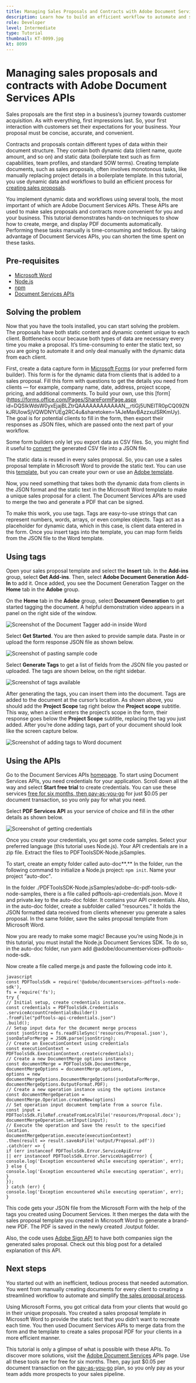 ```yaml
---
title: Managing Sales Proposals and Contracts with Adobe Document Services APIs
description: Learn how to build an efficient workflow to automate and simplify sales proposals
role: Developer
level: Intermediate
type: Tutorial
thumbnail: KT-8099.jpg
kt: 8099
---
```

# Managing sales proposals and contracts with Adobe Document Services APIs

Sales proposals are the first step in a business’s journey towards customer acquisition. As with everything, first impressions last. So, your first interaction with customers set their expectations for your business. Your proposal must be concise, accurate, and convenient.

Contracts and proposals contain different types of data within their document structure. They contain both dynamic data (client name, quote amount, and so on) and static data (boilerplate text such as firm capabilities, team profiles, and standard SOW terms). Creating template documents, such as sales proposals, often involves monotonous tasks, like manually replacing project details in a boilerplate template. In this tutorial, you use dynamic data and workflows to build an efficient process for [creating sales proposals](https://www.adobe.io/apis/documentcloud/dcsdk/sales-proposals-and-contracts.html).

You implement dynamic data and workflows using several tools, the most important of which are Adobe Document Services APIs. These APIs are used to make sales proposals and contracts more convenient for you and your business. This tutorial demonstrates hands-on techniques to show how to create, merge, and display PDF documents automatically. Performing these tasks manually is time-consuming and tedious. By taking advantage of Document Services APIs, you can shorten the time spent on these tasks.

## Pre-requisites

* [Microsoft Word](https://www.office.com/)
* [Node.js](https://nodejs.org/en/)
* [npm](https://www.npmjs.com/get-npm)
* [Document Services APIs](https://www.adobe.io/apis/documentcloud/dcsdk/)

## Solving the problem

Now that you have the tools installed, you can start solving the problem. The proposals have both static content and dynamic content unique to each client. Bottlenecks occur because both types of data are necessary every time you make a proposal. It’s time-consuming to enter the static text, so you are going to automate it and only deal manually with the dynamic data from each client.

First, create a data capture form in [Microsoft Forms](https://www.office.com/launch/forms?auth=1) (or your preferred form builder). This form is for the dynamic data from clients that is added to a sales proposal. Fill this form with questions to get the details you need from clients — for example, company name, date, address, project scope, pricing, and additional comments. To build your own, use this [form](https://forms.office.com/Pages/ShareFormPage.aspx id=DQSIkWdsW0yxEjajBLZtrQAAAAAAAAAAAAN__rtiGj5UNElTR0pCQ09ZNkJRUlowSjVQWDNYUEg2RC4u&sharetoken=1AJeMavBAzzxuISRKmUy). The goal is for potential clients to fill in the form, then export their responses as JSON files, which are passed onto the next part of your workflow.

Some form builders only let you export data as CSV files. So, you might find it useful to [convert](http://csvjson.com/csv2json) the generated CSV file into a JSON file.

The static data is reused in every sales proposal. So, you can use a sales proposal template in Microsoft Word to provide the static text. You can use this [template](https://1drv.ms/w/s!AiqaN2pp7giKkmhVu2_2pId9MiPa?e=oeqoQ2), but you can create your own or use an [Adobe template](https://www.adobe.io/apis/documentcloud/dcsdk/doc-generation.html).

Now, you need something that takes both the dynamic data from clients in the JSON format and the static text in the Microsoft Word template to make a unique sales proposal for a client. The Document Services APIs are used to merge the two and generate a PDF that can be signed.

To make this work, you use tags. Tags are easy-to-use strings that can represent numbers, words, arrays, or even complex objects. Tags act as a placeholder for dynamic data, which in this case, is client data entered in the form. Once you insert tags into the template, you can map form fields from the JSON file to the Word template.

## Using tags

Open your sales proposal template and select the **Insert** tab. In the **Add-ins** group, select **Get Add-ins**. Then, select **Adobe Document Generation Add-In** to add it. Once added, you see the Document Generation Tagger on the **Home** tab in the **Adobe** group.

On the **Home** tab in the **Adobe** group, select **Document Generation** to get started tagging the document. A helpful demonstration video appears in a panel on the right side of the window.

![Screenshot of the Document Tagger add-in inside Word](assets/sales_1.png)

Select **Get Started**. You are then asked to provide sample data. Paste in or upload the form response JSON file as shown below.

![Screenshot of pasting sample code](assets/sales_2.png)

Select **Generate Tags** to get a list of fields from the JSON file you pasted or uploaded. The tags are shown below, on the right sidebar.

![Screenshot of tags available](assets/sales_3.png)

After generating the tags, you can insert them into the document. Tags are added to the document at the cursor’s location. As shown above, you should add the **Project Scope** tag right below the **Project scope** subtitle. This way, when a client enters the project’s scope in the form, their response goes below the **Project Scope** subtitle, replacing the tag you just added. After you’re done adding tags, part of your document should look like the screen capture below.

![Screenshot of adding tags to Word document](assets/sales_4.png)

## Using the APIs

Go to the Document Services APIs [homepage](https://www.adobe.io/apis/documentcloud/dcsdk/doc-generation.html). To start using Document Services APIs, you need credentials for your application. Scroll down all the way and select **Start free trial** to create credentials. You can use these services [free for six months, then pay-as-you-go](https://www.adobe.io/apis/documentcloud/dcsdk/pdf-pricing.html) for just $0.05 per document transaction, so you only pay for what you need.

Select **PDF Services API** as your service of choice and fill in the other details as shown below.

![Screenshot of getting credentials](assets/sales_5.png)

Once you create your credentials, you get some code samples. Select your preferred language (this tutorial uses Node.js). Your API credentials are in a zip file. Extract the files to PDFToolsSDK-Node.jsSamples.

To start, create an empty folder called auto-doc\*\*.\*\* In the folder, run the following command to initialize a Node.js project: `npm init`. Name your project “auto-doc”*.*

In the folder ./PDFToolsSDK-Node.jsSamples/adobe-dc-pdf-tools-sdk-node-samples, there is a file called pdftools-api-credentials.json. Move it and private.key to the auto-doc folder. It contains your API credentials. Also, in the auto-doc folder, create a subfolder called “resources.” It holds the JSON formatted data received from clients whenever you generate a sales proposal. In the same folder, save the sales proposal template from Microsoft Word.

Now you are ready to make some magic! Because you’re using Node.js in this tutorial, you must install the Node.js Document Services SDK. To do so, in the auto-doc folder, run yarn add @adobe/documentservices-pdftools-node-sdk.

Now create a file called merge.js and paste the following code into it.
 
```
javascript
const PDFToolsSdk = require('@adobe/documentservices-pdftools-node-sdk'),
fs = require('fs');
try {
// Initial setup, create credentials instance.
const credentials = PDFToolsSdk.Credentials
.serviceAccountCredentialsBuilder()
.fromFile("pdftools-api-credentials.json")
.build();
// Setup input data for the document merge process
const jsonString = fs.readFileSync('resources/Proposal.json'),
jsonDataForMerge = JSON.parse(jsonString);
// Create an ExecutionContext using credentials
const executionContext = PDFToolsSdk.ExecutionContext.create(credentials);
// Create a new DocumentMerge options instance
const documentMerge = PDFToolsSdk.DocumentMerge,
documentMergeOptions = documentMerge.options,
options = new documentMergeOptions.DocumentMergeOptions(jsonDataForMerge, documentMergeOptions.OutputFormat.PDF);
// Create a new operation instance using the options instance
const documentMergeOperation = documentMerge.Operation.createNew(options)
// Set operation input document template from a source file.
const input = PDFToolsSdk.FileRef.createFromLocalFile('resources/Proposal.docx');
documentMergeOperation.setInput(input);
// Execute the operation and Save the result to the specified location.
documentMergeOperation.execute(executionContext)
.then(result => result.saveAsFile('output/Proposal.pdf'))
.catch(err => {
if (err instanceof PDFToolsSdk.Error.ServiceApiError
|| err instanceof PDFToolsSdk.Error.ServiceUsageError) {
console.log('Exception encountered while executing operation', err);
} else {
console.log('Exception encountered while executing operation', err);
}
});
} catch (err) {
console.log('Exception encountered while executing operation', err);
}
```
 
This code gets your JSON file from the Microsoft Form with the help of the tags you created using Document Services. It then merges the data with the sales proposal template you created in Microsoft Word to generate a brand-new PDF. The PDF is saved in the newly created ./output folder.

Also, the code uses [Adobe Sign API](https://www.adobe.io/apis/documentcloud/sign.html) to have both companies sign the generated sales proposal. Check out this blog post for a detailed explanation of this API.

## Next steps

You started out with an inefficient, tedious process that needed automation. You went from manually creating documents for every client to creating a streamlined workflow to automate and simplify [the sales proposal process](https://www.adobe.io/apis/documentcloud/dcsdk/sales-proposals-and-contracts.html).

Using Microsoft Forms, you got critical data from your clients that would go in their unique proposals. You created a sales proposal template in Microsoft Word to provide the static text that you didn’t want to recreate each time. You then used Document Services APIs to merge data from the form and the template to create a sales proposal PDF for your clients in a more efficient manner.

This tutorial is only a glimpse of what is possible with these APIs. To discover more solutions, visit the [Adobe Document Services](https://www.adobe.io/apis/documentcloud/dcsdk/gettingstarted.html) APIs page. Use all these tools are for free for six months. Then, pay just $0.05 per document transaction on the [pay-as-you-go](https://www.adobe.io/apis/documentcloud/dcsdk/pdf-pricing.html) plan, so you only pay as your team adds more prospects to your sales pipeline.
